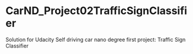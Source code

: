 # CarND_Project02TrafficSignClassifier
Solution for Udacity Self driving car nano degree first project: Traffic Sign Classifier
